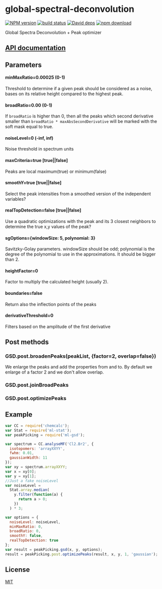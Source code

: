 # global-spectral-deconvolution

[![NPM version][npm-image]][npm-url]
[![build status][travis-image]][travis-url]
[![David deps][david-image]][david-url]
[![npm download][download-image]][download-url]

Global Spectra Deconvolution + Peak optimizer

## [API documentation](http://mljs.github.io/global-spectral-deconvolution/)

## Parameters

#### minMaxRatio=0.00025 (0-1)

Threshold to determine if a given peak should be considered as a noise, bases on its relative height compared to the highest peak.

#### broadRatio=0.00 (0-1)

If `broadRatio` is higher than 0, then all the peaks which second derivative smaller than `broadRatio * maxAbsSecondDerivative` will be marked with the soft mask equal to true.

#### noiseLevel=0 (-inf, inf)

Noise threshold in spectrum units

#### maxCriteria=true [true||false]

Peaks are local maximum(true) or minimum(false)

#### smoothY=true [true||false]

Select the peak intensities from a smoothed version of the independent variables?

#### realTopDetection=false [true||false]

Use a quadratic optimizations with the peak and its 3 closest neighbors to determine the true x,y values of the peak?

#### sgOptions={windowSize: 5, polynomial: 3}

Savitzky-Golay parameters. windowSize should be odd; polynomial is the degree of the polynomial to use in the approximations. It should be bigger than 2.

#### heightFactor=0

Factor to multiply the calculated height (usually 2).

#### boundaries=false

Return also the inflection points of the peaks

#### derivativeThreshold=0

Filters based on the amplitude of the first derivative

## Post methods

### GSD.post.broadenPeaks(peakList, {factor=2, overlap=false})

We enlarge the peaks and add the properties from and to.
By default we enlarge of a factor 2 and we don't allow overlap.

### GSD.post.joinBroadPeaks

### GSD.post.optimizePeaks

## Example

```js
var CC = require('chemcalc');
var Stat = require('ml-stat');
var peakPicking = require('ml-gsd');

var spectrum = CC.analyseMF('Cl2.Br2', {
  isotopomers: 'arrayXXYY',
  fwhm: 0.01,
  gaussianWidth: 11
});
var xy = spectrum.arrayXXYY;
var x = xy[0];
var y = xy[1];
//Just a fake noiseLevel
var noiseLevel =
  Stat.array.median(
    y.filter(function(a) {
      return a > 0;
    })
  ) * 3;

var options = {
  noiseLevel: noiseLevel,
  minMaxRatio: 0,
  broadRatio: 0,
  smoothY: false,
  realTopDetection: true
};
var result = peakPicking.gsd(x, y, options);
result = peakPicking.post.optimizePeaks(result, x, y, 1, 'gaussian');
```

## License

[MIT](./LICENSE)

[npm-image]: https://img.shields.io/npm/v/ml-gsd.svg?style=flat-square
[npm-url]: https://npmjs.org/package/ml-gsd
[travis-image]: https://img.shields.io/travis/mljs/global-spectral-deconvolution/master.svg?style=flat-square
[travis-url]: https://travis-ci.org/mljs/global-spectral-deconvolution
[david-image]: https://img.shields.io/david/mljs/global-spectral-deconvolution.svg?style=flat-square
[david-url]: https://david-dm.org/mljs/global-spectral-deconvolution
[download-image]: https://img.shields.io/npm/dm/ml-gsd.svg?style=flat-square
[download-url]: https://npmjs.org/package/ml-gsd
